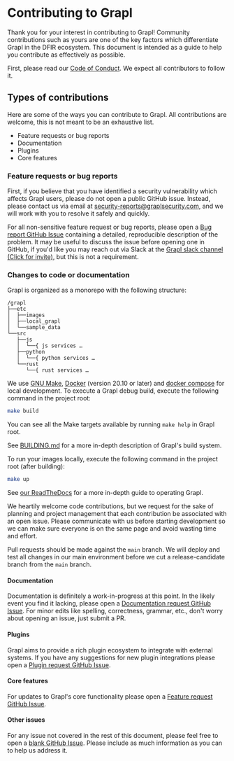 # Contributing to Grapl

Thank you for your interest in contributing to Grapl! Community
contributions such as yours are one of the key factors which
differentiate Grapl in the DFIR ecosystem. This document is intended
as a guide to help you contribute as effectively as possible.

First, please read our [Code of Conduct](CODE_OF_CONDUCT.md). We
expect all contributors to follow it.

## Types of contributions

Here are some of the ways you can contribute to Grapl. All
contributions are welcome, this is not meant to be an exhaustive list.

  - Feature requests or bug reports
  - Documentation
  - Plugins
  - Core features

### Feature requests or bug reports

First, if you believe that you have identified a security
vulnerability which affects Grapl users, please do not open a public
GitHub issue. Instead, please contact us via email at
[security-reports@graplsecurity.com](mailto:security-reports@graplsecurity.com),
and we will work with you to resolve it safely and quickly.

For all non-sensitive feature request or bug reports, please open a
[Bug report GitHub
Issue](https://github.com/grapl-security/grapl/issues/new?template=bug_report.md)
containing a detailed, reproducible description of the problem. It may
be useful to discuss the issue before opening one in GitHub, if you'd
like you may reach out via Slack at the [Grapl slack channel (Click
for
invite)](https://join.slack.com/t/grapl-dfir/shared_invite/zt-armk3shf-nuY19fQQuUnYk~dHltUPCw),
but this is not a requirement.

### Changes to code or documentation

Grapl is organized as a monorepo with the following structure:

``` text
/grapl
├──etc
│  ├──images
│  ├──local_grapl
│  └──sample_data
└──src
   ├──js
   │  └──{ js services …
   ├──python
   │  └──{ python services …
   └──rust
      └──{ rust services …
```

We use [GNU Make](https://www.gnu.org/software/make/),
[Docker](https://docs.docker.com/) (version 20.10 or later) and
[docker compose](https://docs.docker.com/compose/) for local development. To
execute a Grapl debug build, execute the following command in the project root:

``` bash
make build
```

You can see all the Make targets available by running `make help` in
Grapl root.

See [BUILDING.md](BUILDING.md) for a more in-depth description of
Grapl's build system.

To run your images locally, execute the following command in the
project root (after building):

``` bash
make up
```

See [our ReadTheDocs](https://grapl.readthedocs.io/en/latest/setup/)
for a more in-depth guide to operating Grapl.

We heartily welcome code contributions, but we request for the sake of
planning and project management that each contribution be associated
with an open issue. Please communicate with us before starting
development so we can make sure everyone is on the same page and avoid
wasting time and effort.

Pull requests should be made against the `main` branch. We will
deploy and test all changes in our main environment before we cut a 
release-candidate branch from the `main` branch.

#### Documentation

Documentation is definitely a work-in-progress at this point. In the
likely event you find it lacking, please open a [Documentation request
GitHub
Issue](https://github.com/grapl-security/grapl/issues/new?template=documentation_request.md).
For minor edits like spelling, correctness, grammar, etc., don't worry
about opening an issue, just submit a PR.

#### Plugins

Grapl aims to provide a rich plugin ecosystem to integrate with
external systems. If you have any suggestions for new plugin
integrations please open a [Plugin request GitHub
Issue](https://github.com/grapl-security/grapl/issues/new?template=plugin_request.md).

#### Core features

For updates to Grapl's core functionality please open a [Feature request GitHub
Issue](https://github.com/grapl-security/grapl/issues/new?template=feature_request.md).

#### Other issues

For any issue not covered in the rest of this document, please feel
free to open a [blank GitHub
Issue](https://github.com/grapl-security/grapl/issues/new?template=blank_issue.md). Please
include as much information as you can to help us address it.
